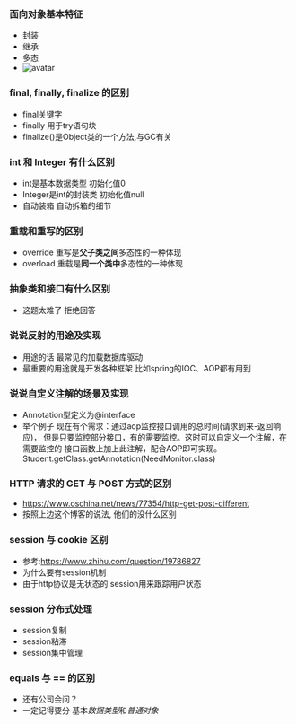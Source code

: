 ### 面向对象基本特征
- 封装
- 继承
- 多态
- ![avatar](http://www.cnitblog.com/images/cnitblog_com/lily/1972/o_OOBase.gif)
### final, finally, finalize 的区别
- final关键字
- finally 用于try语句块
- finalize()是Object类的一个方法,与GC有关
### int 和 Integer 有什么区别
- int是基本数据类型 初始化值0
- Integer是int的封装类 初始化值null
- 自动装箱 自动拆箱的细节
### 重载和重写的区别
- override 重写是**父子类之间**多态性的一种体现
- overload 重载是**同一个类中**多态性的一种体现
### 抽象类和接口有什么区别
- 这题太难了 拒绝回答
### 说说反射的用途及实现
- 用途的话 最常见的加载数据库驱动
- 最重要的用途就是开发各种框架 比如spring的IOC、AOP都有用到
### 说说自定义注解的场景及实现
- Annotation型定义为@interface
- 举个例子 现在有个需求：通过aop监控接口调用的总时间(请求到来-返回响应)，
但是只要监控部分接口，有的需要监控。这时可以自定义一个注解，在需要监控的
接口函数上加上此注解，配合AOP即可实现。Student.getClass.getAnnotation(NeedMonitor.class)
### HTTP 请求的 GET 与 POST 方式的区别
- https://www.oschina.net/news/77354/http-get-post-different
- 按照上边这个博客的说法, 他们的没什么区别
### session 与 cookie 区别
- 参考:https://www.zhihu.com/question/19786827
- 为什么要有session机制
- 由于http协议是无状态的 session用来跟踪用户状态
### session 分布式处理
- session复制
- session粘滞
- session集中管理
### equals 与 == 的区别
- 还有公司会问？
- 一定记得要分 基本*数据类型*和*普通对象*